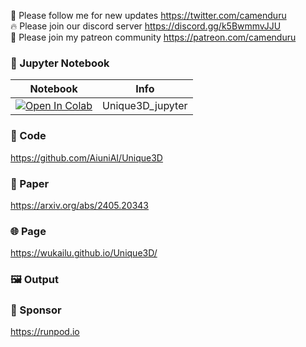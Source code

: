 🐣 Please follow me for new updates https://twitter.com/camenduru <br />
🔥 Please join our discord server https://discord.gg/k5BwmmvJJU <br />
🥳 Please join my patreon community https://patreon.com/camenduru <br />

### 🍊 Jupyter Notebook

| Notebook | Info
| --- | --- |
[![Open In Colab](https://colab.research.google.com/assets/colab-badge.svg)](https://colab.research.google.com/github/camenduru/Unique3D-jupyter/blob/main/Unique3D_jupyter.ipynb) | Unique3D_jupyter

### 🧬 Code
https://github.com/AiuniAI/Unique3D

### 📄 Paper
https://arxiv.org/abs/2405.20343

### 🌐 Page
https://wukailu.github.io/Unique3D/

### 🖼 Output


### 🏢 Sponsor
https://runpod.io
